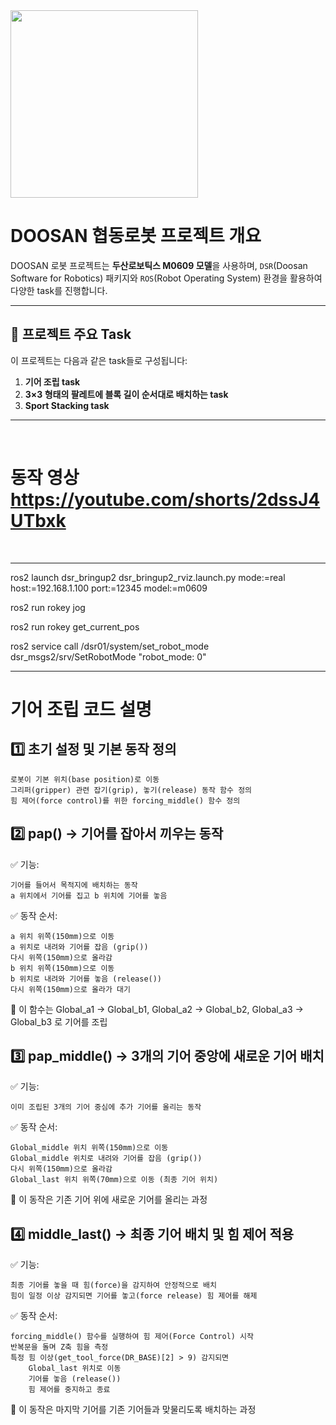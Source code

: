 <img src="https://github.com/user-attachments/assets/bc8154a5-77aa-4bbb-8796-d6f29ee5c2d6" width="300">

# DOOSAN 협동로봇 프로젝트 개요

DOOSAN 로봇 프로젝트는 **두산로보틱스 M0609 모델**을 사용하며, `DSR`(Doosan Software for Robotics) 패키지와 `ROS`(Robot Operating System) 환경을 활용하여 다양한 task를 진행합니다.  

---

## 📌 프로젝트 주요 Task

이 프로젝트는 다음과 같은 task들로 구성됩니다:
1. **기어 조립 task**
2. **3×3 형태의 팔레트에 블록 길이 순서대로 배치하는 task**
3. **Sport Stacking task**

---
<br>

# 동작 영상 https://youtube.com/shorts/2dssJ4UTbxk

<br>

---

ros2 launch dsr_bringup2 dsr_bringup2_rviz.launch.py mode:=real host:=192.168.1.100 port:=12345 model:=m0609


ros2 run rokey jog

ros2 run rokey get_current_pos

ros2 service call /dsr01/system/set_robot_mode dsr_msgs2/srv/SetRobotMode "robot_mode: 0"

---

# 기어 조립 코드 설명

## 1️⃣ 초기 설정 및 기본 동작 정의

    로봇이 기본 위치(base position)로 이동
    그리퍼(gripper) 관련 잡기(grip), 놓기(release) 동작 함수 정의
    힘 제어(force control)를 위한 forcing_middle() 함수 정의

## 2️⃣ pap() → 기어를 잡아서 끼우는 동작

✅ 기능:

    기어를 들어서 목적지에 배치하는 동작
    a 위치에서 기어를 집고 b 위치에 기어를 놓음

✅ 동작 순서:

    a 위치 위쪽(150mm)으로 이동
    a 위치로 내려와 기어를 잡음 (grip())
    다시 위쪽(150mm)으로 올라감
    b 위치 위쪽(150mm)으로 이동
    b 위치로 내려와 기어를 놓음 (release())
    다시 위쪽(150mm)으로 올라가 대기

📌 이 함수는 Global_a1 → Global_b1, Global_a2 → Global_b2, Global_a3 → Global_b3 로 기어를 조립
## 3️⃣ pap_middle() → 3개의 기어 중앙에 새로운 기어 배치

✅ 기능:

    이미 조립된 3개의 기어 중심에 추가 기어를 올리는 동작

✅ 동작 순서:

    Global_middle 위치 위쪽(150mm)으로 이동
    Global_middle 위치로 내려와 기어를 잡음 (grip())
    다시 위쪽(150mm)으로 올라감
    Global_last 위치 위쪽(70mm)으로 이동 (최종 기어 위치)

📌 이 동작은 기존 기어 위에 새로운 기어를 올리는 과정

## 4️⃣ middle_last() → 최종 기어 배치 및 힘 제어 적용

✅ 기능:

    최종 기어를 놓을 때 힘(force)을 감지하여 안정적으로 배치
    힘이 일정 이상 감지되면 기어를 놓고(force release) 힘 제어를 해제

✅ 동작 순서:

    forcing_middle() 함수를 실행하여 힘 제어(Force Control) 시작
    반복문을 돌며 Z축 힘을 측정
    특정 힘 이상(get_tool_force(DR_BASE)[2] > 9) 감지되면
        Global_last 위치로 이동
        기어를 놓음 (release())
        힘 제어를 중지하고 종료

📌 이 동작은 마지막 기어를 기존 기어들과 맞물리도록 배치하는 과정



